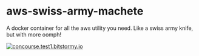 # aws-swiss-army-machete
A docker container for all the aws utility you need. Like a swiss army knife, but with more oomph!

[![concourse.test1.bitstormy.io](http://concourse.test1.bitstormy.io/api/v1/pipelines/aws-machete/jobs/build-cloudformation/badge)](http://concourse.test1.bitstormy.io/teams/main/pipelines/aws-machete)